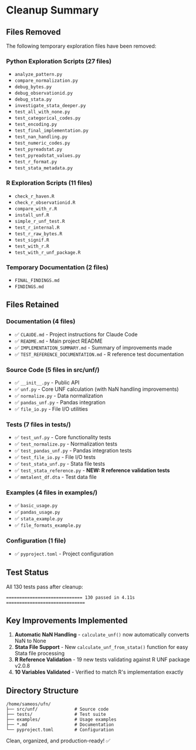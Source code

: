 # Cleanup Summary

## Files Removed

The following temporary exploration files have been removed:

### Python Exploration Scripts (27 files)
- `analyze_pattern.py`
- `compare_normalization.py`
- `debug_bytes.py`
- `debug_observationid.py`
- `debug_stata.py`
- `investigate_stata_deeper.py`
- `test_all_with_none.py`
- `test_categorical_codes.py`
- `test_encoding.py`
- `test_final_implementation.py`
- `test_nan_handling.py`
- `test_numeric_codes.py`
- `test_pyreadstat.py`
- `test_pyreadstat_values.py`
- `test_r_format.py`
- `test_stata_metadata.py`

### R Exploration Scripts (11 files)
- `check_r_haven.R`
- `check_r_observationid.R`
- `compare_with_r.R`
- `install_unf.R`
- `simple_r_unf_test.R`
- `test_r_internal.R`
- `test_r_raw_bytes.R`
- `test_signif.R`
- `test_with_r.R`
- `test_with_r_unf_package.R`

### Temporary Documentation (2 files)
- `FINAL_FINDINGS.md`
- `FINDINGS.md`

## Files Retained

### Documentation (4 files)
- ✅ `CLAUDE.md` - Project instructions for Claude Code
- ✅ `README.md` - Main project README
- ✅ `IMPLEMENTATION_SUMMARY.md` - Summary of improvements made
- ✅ `TEST_REFERENCE_DOCUMENTATION.md` - R reference test documentation

### Source Code (5 files in src/unf/)
- ✅ `__init__.py` - Public API
- ✅ `unf.py` - Core UNF calculation (with NaN handling improvements)
- ✅ `normalize.py` - Data normalization
- ✅ `pandas_unf.py` - Pandas integration
- ✅ `file_io.py` - File I/O utilities

### Tests (7 files in tests/)
- ✅ `test_unf.py` - Core functionality tests
- ✅ `test_normalize.py` - Normalization tests
- ✅ `test_pandas_unf.py` - Pandas integration tests
- ✅ `test_file_io.py` - File I/O tests
- ✅ `test_stata_unf.py` - Stata file tests
- ✅ `test_stata_reference.py` - **NEW: R reference validation tests**
- ✅ `mmtalent_df.dta` - Test data file

### Examples (4 files in examples/)
- ✅ `basic_usage.py`
- ✅ `pandas_usage.py`
- ✅ `stata_example.py`
- ✅ `file_formats_example.py`

### Configuration (1 file)
- ✅ `pyproject.toml` - Project configuration

## Test Status

All 130 tests pass after cleanup:
```
============================= 130 passed in 4.11s ==============================
```

## Key Improvements Implemented

1. **Automatic NaN Handling** - `calculate_unf()` now automatically converts NaN to None
2. **Stata File Support** - New `calculate_unf_from_stata()` function for easy Stata file processing
3. **R Reference Validation** - 19 new tests validating against R UNF package v2.0.8
4. **10 Variables Validated** - Verified to match R's implementation exactly

## Directory Structure

```
/home/sameos/ufn/
├── src/unf/              # Source code
├── tests/                # Test suite
├── examples/             # Usage examples
├── *.md                  # Documentation
└── pyproject.toml        # Configuration
```

Clean, organized, and production-ready! ✅
